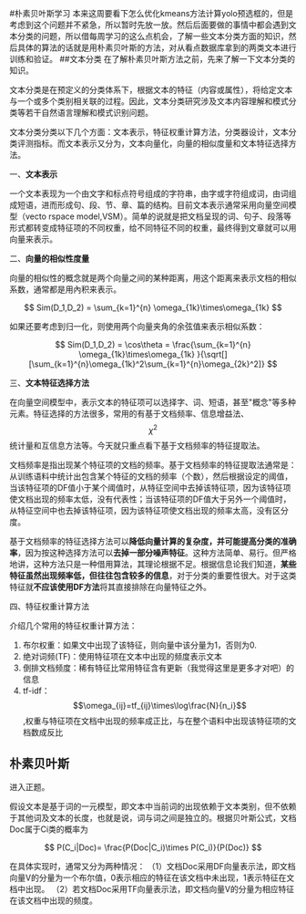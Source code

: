 #朴素贝叶斯学习
本来这周要看下怎么优化kmeans方法计算yolo预选框的，但是考虑到这个问题并不紧急，所以暂时先放一放。然后后面要做的事情中都会遇到文本分类的问题，所以借每周学习的这么点机会，了解一些文本分类方面的知识，然后具体的算法的话就是用朴素贝叶斯的方法，对从看点数据库拿到的两类文本进行训练和验证。
##文本分类
在了解朴素贝叶斯方法之前，先来了解一下文本分类的知识。

文本分类是在预定义的分类体系下，根据文本的特征（内容或属性），将给定文本与一个或多个类别相关联的过程。因此，文本分类研究涉及文本内容理解和模式分类等若干自然语言理解和模式识别问题。

文本分类分类以下几个方面：文本表示，特征权重计算方法，分类器设计，文本分类评测指标。而文本表示又分为，文本向量化，向量的相似度量和文本特征选择方法。

一、**文本表示**

一个文本表现为一个由文字和标点符号组成的字符串，由字或字符组成词，由词组成短语，进而形成句、段、节、章、篇的结构。目前文本表示通常采用向量空间模型（vecto rspace model,VSM）。简单的说就是把文档呈现的词、句子、段落等形式都转变成特征项的不同权重，给不同特征不同的权重，最终得到文章就可以用向量来表示。

二、**向量的相似性度量**

向量的相似性的概念就是两个向量之间的某种距离，用这个距离来表示文档的相似系数，通常都是用內积来表示。

$$ Sim(D_1,D_2) = \sum_{k=1}^{n} \omega_{1k}\times\omega_{1k} ​$$

如果还要考虑到归一化，则使用两个向量夹角的余弦值来表示相似系数：

$$ Sim(D_1,D_2) = \cos\theta = \frac{\sum_{k=1}^{n} \omega_{1k}\times\omega_{1k} }{\sqrt[][\sum_{k=1}^{n}\omega_{1k}^2\sum_{k=1}^{n}\omega_{2k}^2]} $$

三、**文本特征选择方法**

在向量空间模型中，表示文本的特征项可以选择字、词、短语，甚至"概念"等多种元素。特征选择的方法很多，常用的有基于文档频率、信息增益法、$$\chi^2$$统计量和互信息方法等。今天就只重点看下基于文档频率的特征提取法。

文档频率是指出现某个特征项的文档的频率。基于文档频率的特征提取法通常是：从训练语料中统计出包含某个特征的文档的频率（个数），然后根据设定的阈值，当该特征项的DF值小于某个阈值时，从特征空间中去掉该特征项，因为该特征项使文档出现的频率太低，没有代表性；当该特征项的DF值大于另外一个阈值时，从特征空间中也去掉该特征项，因为该特征项使文档出现的频率太高，没有区分度。

基于文档频率的特征选择方法可以**降低向量计算的复杂度，并可能提高分类的准确率**，因为按这种选择方法可以**去掉一部分噪声特征**。这种方法简单、易行。但严格地讲，这种方法只是一种借用算法，其理论根据不足。根据信息论我们知道，**某些特征虽然出现频率低，但往往包含较多的信息**，对于分类的重要性很大。对于这类特征就**不应该使用DF方法**将其直接排除在向量特征之外。

四、特征权重计算方法

介绍几个常用的特征权重计算方法：

1. 布尔权重：如果文中出现了该特征，则向量中该分量为1，否则为0.
2. 绝对词频(TF)：使用特征项在文本中出现的频度表示文本
3. 倒排文档频度：稀有特征比常用特征含有更新（我觉得这里是更多才对吧）的信息
4. tf-idf：$$\omega_{ij}=tf_{ij}\times\log\frac{N}{n_i}$$,权重与特征项在文档中出现的频率成正比，与在整个语料中出现该特征项的文档数成反比

## 朴素贝叶斯

进入正题。

假设文本是基于词的一元模型，即文本中当前词的出现依赖于文本类别，但不依赖于其他词及文本的长度，也就是说，词与词之间是独立的。根据贝叶斯公式，文档Doc属于Ci类的概率为 

$$ P(C_i|Doc)= \frac{P(Doc|C_i)\times P(C_i)}{P(Doc)} $$

在具体实现时，通常又分为两种情况：
（1）文档Doc采用DF向量表示法，即文档向量V的分量为一个布尔值，0表示相应的特征在该文档中未出现，1表示特征在文档中出现。
（2）若文档Doc采用TF向量表示法，即文档向量V的分量为相应特征在该文档中出现的频度。